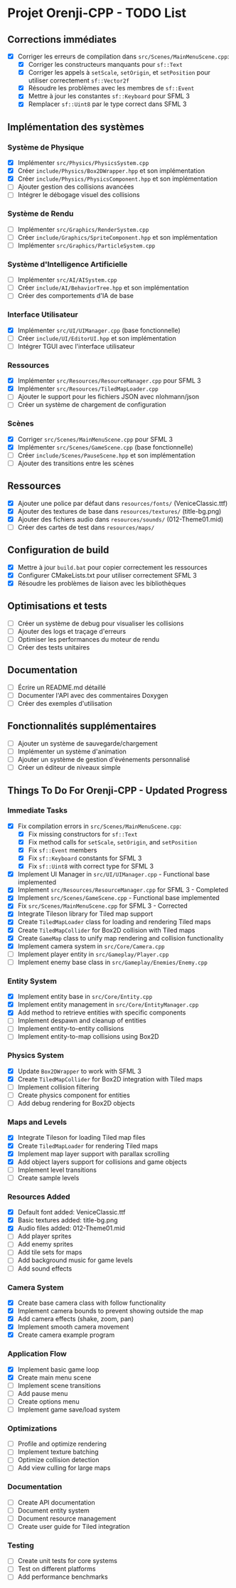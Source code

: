 # Projet Orenji-CPP - TODO List

## Corrections immédiates

- [x] Corriger les erreurs de compilation dans `src/Scenes/MainMenuScene.cpp`:
  - [x] Corriger les constructeurs manquants pour `sf::Text`
  - [x] Corriger les appels à `setScale`, `setOrigin`, et `setPosition` pour utiliser correctement `sf::Vector2f`
  - [x] Résoudre les problèmes avec les membres de `sf::Event`
  - [x] Mettre à jour les constantes `sf::Keyboard` pour SFML 3
  - [x] Remplacer `sf::Uint8` par le type correct dans SFML 3

## Implémentation des systèmes

### Système de Physique
- [x] Implémenter `src/Physics/PhysicsSystem.cpp`
- [x] Créer `include/Physics/Box2DWrapper.hpp` et son implémentation
- [x] Créer `include/Physics/PhysicsComponent.hpp` et son implémentation
- [ ] Ajouter gestion des collisions avancées
- [ ] Intégrer le débogage visuel des collisions

### Système de Rendu
- [ ] Implémenter `src/Graphics/RenderSystem.cpp`
- [ ] Créer `include/Graphics/SpriteComponent.hpp` et son implémentation
- [ ] Implémenter `src/Graphics/ParticleSystem.cpp`

### Système d'Intelligence Artificielle
- [ ] Implémenter `src/AI/AISystem.cpp`
- [ ] Créer `include/AI/BehaviorTree.hpp` et son implémentation
- [ ] Créer des comportements d'IA de base

### Interface Utilisateur
- [x] Implémenter `src/UI/UIManager.cpp` (base fonctionnelle)
- [ ] Créer `include/UI/EditorUI.hpp` et son implémentation
- [ ] Intégrer TGUI avec l'interface utilisateur

### Ressources
- [x] Implémenter `src/Resources/ResourceManager.cpp` pour SFML 3
- [x] Implémenter `src/Resources/TiledMapLoader.cpp`
- [ ] Ajouter le support pour les fichiers JSON avec nlohmann/json
- [ ] Créer un système de chargement de configuration

### Scènes
- [x] Corriger `src/Scenes/MainMenuScene.cpp` pour SFML 3
- [x] Implémenter `src/Scenes/GameScene.cpp` (base fonctionnelle)
- [ ] Créer `include/Scenes/PauseScene.hpp` et son implémentation
- [ ] Ajouter des transitions entre les scènes

## Ressources
- [x] Ajouter une police par défaut dans `resources/fonts/` (VeniceClassic.ttf)
- [x] Ajouter des textures de base dans `resources/textures/` (title-bg.png)
- [x] Ajouter des fichiers audio dans `resources/sounds/` (012-Theme01.mid)
- [ ] Créer des cartes de test dans `resources/maps/`

## Configuration de build
- [x] Mettre à jour `build.bat` pour copier correctement les ressources
- [x] Configurer CMakeLists.txt pour utiliser correctement SFML 3
- [x] Résoudre les problèmes de liaison avec les bibliothèques 

## Optimisations et tests
- [ ] Créer un système de debug pour visualiser les collisions
- [ ] Ajouter des logs et traçage d'erreurs
- [ ] Optimiser les performances du moteur de rendu
- [ ] Créer des tests unitaires

## Documentation
- [ ] Écrire un README.md détaillé
- [ ] Documenter l'API avec des commentaires Doxygen
- [ ] Créer des exemples d'utilisation

## Fonctionnalités supplémentaires
- [ ] Ajouter un système de sauvegarde/chargement
- [ ] Implémenter un système d'animation
- [ ] Ajouter un système de gestion d'événements personnalisé
- [ ] Créer un éditeur de niveaux simple

## Things To Do For Orenji-CPP - Updated Progress

### Immediate Tasks
- [x] Fix compilation errors in `src/Scenes/MainMenuScene.cpp`:
  - [x] Fix missing constructors for `sf::Text`
  - [x] Fix method calls for `setScale`, `setOrigin`, and `setPosition`
  - [x] Fix `sf::Event` members
  - [x] Fix `sf::Keyboard` constants for SFML 3
  - [x] Fix `sf::Uint8` with correct type for SFML 3
- [x] Implement UI Manager in `src/UI/UIManager.cpp` - Functional base implemented
- [x] Implement `src/Resources/ResourceManager.cpp` for SFML 3 - Completed
- [x] Implement `src/Scenes/GameScene.cpp` - Functional base implemented
- [x] Fix `src/Scenes/MainMenuScene.cpp` for SFML 3 - Corrected
- [x] Integrate Tileson library for Tiled map support
- [x] Create `TiledMapLoader` class for loading and rendering Tiled maps
- [x] Create `TiledMapCollider` for Box2D collision with Tiled maps
- [x] Create `GameMap` class to unify map rendering and collision functionality
- [x] Implement camera system in `src/Core/Camera.cpp` 
- [ ] Implement player entity in `src/Gameplay/Player.cpp`
- [ ] Implement enemy base class in `src/Gameplay/Enemies/Enemy.cpp`

### Entity System
- [x] Implement entity base in `src/Core/Entity.cpp`
- [x] Implement entity management in `src/Core/EntityManager.cpp`
- [x] Add method to retrieve entities with specific components
- [ ] Implement despawn and cleanup of entities
- [ ] Implement entity-to-entity collisions
- [ ] Implement entity-to-map collisions using Box2D

### Physics System
- [x] Update `Box2DWrapper` to work with SFML 3
- [x] Create `TiledMapCollider` for Box2D integration with Tiled maps
- [ ] Implement collision filtering
- [ ] Create physics component for entities
- [ ] Add debug rendering for Box2D objects

### Maps and Levels
- [x] Integrate Tileson for loading Tiled map files
- [x] Create `TiledMapLoader` for rendering Tiled maps
- [x] Implement map layer support with parallax scrolling
- [x] Add object layers support for collisions and game objects
- [ ] Implement level transitions
- [ ] Create sample levels

### Resources Added
- [x] Default font added: VeniceClassic.ttf
- [x] Basic textures added: title-bg.png
- [x] Audio files added: 012-Theme01.mid
- [ ] Add player sprites
- [ ] Add enemy sprites
- [ ] Add tile sets for maps
- [ ] Add background music for game levels
- [ ] Add sound effects

### Camera System
- [x] Create base camera class with follow functionality
- [x] Implement camera bounds to prevent showing outside the map
- [x] Add camera effects (shake, zoom, pan)
- [x] Implement smooth camera movement
- [x] Create camera example program

### Application Flow
- [x] Implement basic game loop
- [x] Create main menu scene
- [ ] Implement scene transitions
- [ ] Add pause menu
- [ ] Create options menu
- [ ] Implement game save/load system

### Optimizations
- [ ] Profile and optimize rendering
- [ ] Implement texture batching
- [ ] Optimize collision detection
- [ ] Add view culling for large maps

### Documentation
- [ ] Create API documentation
- [ ] Document entity system
- [ ] Document resource management
- [ ] Create user guide for Tiled integration

### Testing
- [ ] Create unit tests for core systems
- [ ] Test on different platforms
- [ ] Add performance benchmarks 